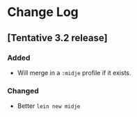# Change Log
## [Tentative 3.2 release]

### Added
- Will merge in a `:midje` profile if it exists.

### Changed
- Better `lein new midje`
